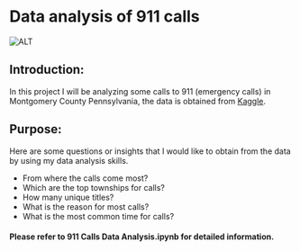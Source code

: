 # Data analysis of 911 calls 
![ ALT](https://gray-wbay-prod.cdn.arcpublishing.com/resizer/VF7etDUJ9EFj_Pb2aYD1KTyxhDo=/1200x675/smart/filters:quality(85)/cloudfront-us-east-1.images.arcpublishing.com/gray/QBAWTA7OXNEH5HYBK7TMDXO47A.jpg)
## Introduction:
In this project I will be analyzing some calls to 911 (emergency calls) in Montgomery County Pennsylvania, the data is obtained from [Kaggle](https://www.kaggle.com/mchirico/montcoalert).

## Purpose:
Here are some questions or insights that I would like to obtain from the data by using my data analysis skills.
* From where the calls come most?
* Which are the top townships for calls?
* How many unique titles?
* What is the reason for most calls?
* What is the most common time for calls?
#### Please refer to 911 Calls Data Analysis.ipynb for detailed information.


